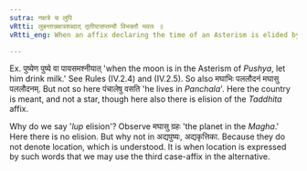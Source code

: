 ```yaml
---
sutra: नक्षत्रे च लुपि
vRtti: लुबन्तान्नक्षत्रशब्दात् तृतीयासप्तम्यौ विभक्तौ भवतः ॥
vRtti_eng: When an affix declaring the time of an Asterism is elided by _lup_ (IV. 2. 4); the seventh and the third case-affixes are used after the word, whose affix is so elided.

---
```

Ex. पुष्येण पुष्ये वा पायसमश्नीयात् 'when the moon is in the Asterism of _Pushya_, let him drink milk.' See Rules (IV.2.4) and (IV.2.5). So also मघाभिः पललौदनं मघासु पललौदनम्. But not so here पंचालेषु वसति 'he lives in _Panchala_'. Here the country is meant, and not a star, though here also there is elision of the _Taddhita_ affix.

Why do we say '_lup_ elision'? Observe मघासु ग्रहः 'the planet in the _Magha_.' Here there is no elision. But why not in अद्यपुष्यः, अद्यकृत्तिका. Because they do not denote location, which is understood. It is when location is expressed by such words that we may use the third case-affix in the alternative.